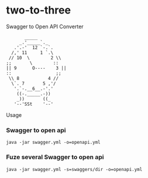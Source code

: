 # two-to-three
Swagger to Open API Converter

```
       _____
     _.'_____`._
   .'.-'  12 `-.`.
  /,' 11     1 `.\
 // 10  \        2 \\
;;       \        ::
|| 9      O----    3 ||
::                 ;;
 \\ 8           4 //
  \`. 7       5 ,'/
   '.`-.__6__.-'.'
    ((-._____.-))
    _))       ((_
   '--'SSt    '--'
```

Usage

### Swagger to open api

```
java -jar swagger.yml -o=openapi.yml
```

### Fuze several Swagger to open api

```
java -jar swagger.yml -s=swaggers/dir -o=openapi.yml
```
